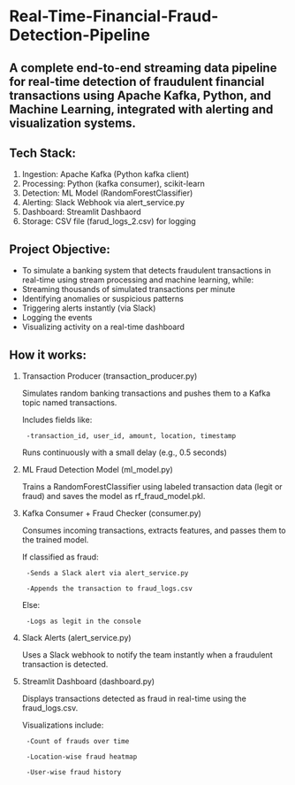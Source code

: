 # Real-Time-Financial-Fraud-Detection-Pipeline
A complete end-to-end streaming data pipeline for real-time detection of fraudulent financial transactions using Apache Kafka, Python, and Machine Learning, integrated with alerting and visualization systems.
-----------------------------------------------------------------------------------------------------------------------------------------------------------------------------------------------------------------------


<h2>Tech Stack:</h2> 

1. Ingestion: Apache Kafka (Python kafka client)
2. Processing: Python (kafka consumer), scikit-learn
3. Detection: ML Model (RandomForestClassifier)
4. Alerting: Slack Webhook via alert_service.py
5. Dashboard: Streamlit Dashbaord
6. Storage: CSV file (farud_logs_2.csv) for logging




<h2>Project Objective:</h2>

- To simulate a banking system that detects fraudulent transactions in real-time using stream processing and machine learning, while:
- Streaming thousands of simulated transactions per minute
- Identifying anomalies or suspicious patterns
- Triggering alerts instantly (via Slack)
- Logging the events
- Visualizing activity on a real-time dashboard




<h2>How it works:</h2>

1. Transaction Producer (transaction_producer.py)

    Simulates random banking transactions and pushes them to a Kafka topic named transactions.

    Includes fields like:
    
        -transaction_id, user_id, amount, location, timestamp

    Runs continuously with a small delay (e.g., 0.5 seconds)

2. ML Fraud Detection Model (ml_model.py)

    Trains a RandomForestClassifier using labeled transaction data (legit or fraud) and saves the model as rf_fraud_model.pkl.


3. Kafka Consumer + Fraud Checker (consumer.py)

    Consumes incoming transactions, extracts features, and passes them to the trained model.

    If classified as fraud:
    
        -Sends a Slack alert via alert_service.py
    
        -Appends the transaction to fraud_logs.csv

    Else:
    
        -Logs as legit in the console


4. Slack Alerts (alert_service.py)

    Uses a Slack webhook to notify the team instantly when a fraudulent transaction is detected.


5. Streamlit Dashboard (dashboard.py)

    Displays transactions detected as fraud in real-time using the fraud_logs.csv.
    
    Visualizations include:
    
        -Count of frauds over time
        
        -Location-wise fraud heatmap
        
        -User-wise fraud history



































